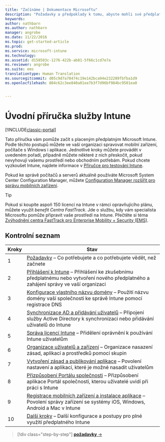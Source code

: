 ```yaml
---
title: "Začínáme | Dokumentace Microsoftu"
description: "Požadavky a předpoklady k tomu, abyste mohli své předplatné Intune začít využívat"
keywords: 
author: nathbarn
ms.author: nathbarn
manager: angrobe
ms.date: 11/22/2016
ms.topic: get-started-article
ms.prod: 
ms.service: microsoft-intune
ms.technology: 
ms.assetid: d158503c-1276-422b-ab81-5f66c1cd7e7a
ms.reviewer: angrobe
ms.suite: ems
translationtype: Human Translation
ms.sourcegitcommit: d05c9d7a78474c19e142bca94e232289fbfba1d9
ms.openlocfilehash: 804c62c3ee840a01ee7b3f7d96bf984bc9501ea0


---
```



# <a name="intune-quick-start-guide"></a>Úvodní příručka služby Intune

[!INCLUDE[classic-portal](../includes/classic-portal.md)]

Tato příručka vám pomůže začít s placeným předplatným Microsoft Intune. Podle těchto postupů můžete ve vaší organizaci spravovat mobilní zařízení, počítače s Windows i aplikace. Jednotlivé kroky můžete provádět v uvedeném pořadí, případně můžete některé z nich přeskočit, pokud nevyhovují vašemu prostředí nebo obchodním potřebám. Pokud chcete vyzkoušet Intune, najdete informace v [Příručce pro testování Intune](/intune/understand-explore/get-started-with-a-30-day-trial-of-microsoft-intune).  

Pokud ke správě počítačů a serverů aktuálně používáte Microsoft System Center Configuration Manager, můžete [Configuration Manager rozšířit pro správu mobilních zařízení](https://docs.microsoft.com/sccm/mdm/understand/choose-between-standalone-intune-and-hybrid-mobile-device-management).

>[!TIP]
>Pokud si koupíte aspoň 150 licencí na Intune v rámci opravňujícího plánu, můžete využít *benefit Centra FastTrack*. Jde o službu, kdy vám specialista Microsoftu pomůže připravit vaše prostředí na Intune. Přečtěte si téma [Zvýhodnění centra FastTrack pro Enterprise Mobility + Security (EMS)](https://docs.microsoft.com/enterprise-mobility-security/Solutions/enterprise-mobility-fasttrack-program).

## <a name="checklist"></a>Kontrolní seznam

| Kroky | Stav  |
| ------------- |-------------|
| 1  | [Požadavky](what-to-know-before-you-start-microsoft-intune.md) – Co potřebujete a co potřebujete vědět, než začnete|
| 2 |  [Přihlášení k Intune](start-with-a-paid-subscription-to-microsoft-intune-step-1.md) – Přihlášení ke zkušebnímu předplatnému nebo vytvoření nového předplatného a zahájení správy ve vaší organizaci   |  
| 3 | [Konfigurace vlastního názvu domény](start-with-a-paid-subscription-to-microsoft-intune-step-2.md) – Použití názvu domény vaší společnosti ke správě Intune pomocí registrace DNS   |
| 4 | [Synchronizace AD a přidávání uživatelů](start-with-a-paid-subscription-to-microsoft-intune-step-3.md) – Připojení služby Active Directory k synchronizaci nebo přidávání uživatelů do Intune  |
| 5 | [Správa licencí Intune](start-with-a-paid-subscription-to-microsoft-intune-step-4.md) – Přidělení oprávnění k používání Intune uživatelům|
| 6 | [Organizace uživatelů a zařízení](start-with-a-paid-subscription-to-microsoft-intune-step-5.md) – Organizace nasazení zásad, aplikací a prostředků pomocí skupin |
| 7 | [Vytvoření zásad a publikování aplikace](start-with-a-paid-subscription-to-microsoft-intune-step-6.md) – Povolení nastavení a aplikací, které je možné nasadit uživatelům |
| 8 | [Přizpůsobení Portálu společnosti](start-with-a-paid-subscription-to-microsoft-intune-step-7.md) – Přizpůsobení aplikace Portál společnosti, kterou uživatelé uvidí při práci s Intune  |
| 9 | [Registrace mobilních zařízení a instalace aplikace](start-with-a-paid-subscription-to-microsoft-intune-step-8.md) – Povolení správy zařízení se systémy iOS, Windows, Android a Mac v Intune |
|10 | [Další kroky](post-configuration-tasks.md) – Další konfigurace a postupy pro plné využití předplatného Intune|


>[!div class="step-by-step"]
[**požadavky** &rarr;](what-to-know-before-you-start-microsoft-intune.md)



<!--HONumber=Jan17_HO2-->


